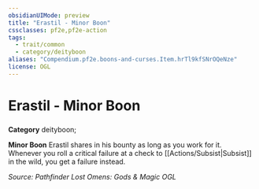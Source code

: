 ```yaml
---
obsidianUIMode: preview
title: "Erastil - Minor Boon"
cssclasses: pf2e,pf2e-action
tags:
  - trait/common
  - category/deityboon
aliases: "Compendium.pf2e.boons-and-curses.Item.hrTl9kfSNrOQeNze"
license: OGL
---
```

# Erastil - Minor Boon

### 

**Category** deityboon; 




**Minor Boon** Erastil shares in his bounty as long as you work for it. Whenever you roll a critical failure at a check to [[Actions/Subsist|Subsist]] in the wild, you get a failure instead.

*Source: Pathfinder Lost Omens: Gods & Magic*
*OGL*